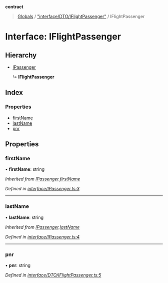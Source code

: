 **contract**

> [Globals](../README.md) / ["interface/DTO/IFlightPassenger"](../modules/_interface_dto_iflightpassenger_.md) / IFlightPassenger

# Interface: IFlightPassenger

## Hierarchy

* [IPassenger](_interface_ipassenger_.ipassenger.md)

  ↳ **IFlightPassenger**

## Index

### Properties

* [firstName](_interface_dto_iflightpassenger_.iflightpassenger.md#firstname)
* [lastName](_interface_dto_iflightpassenger_.iflightpassenger.md#lastname)
* [pnr](_interface_dto_iflightpassenger_.iflightpassenger.md#pnr)

## Properties

### firstName

•  **firstName**: string

*Inherited from [IPassenger](_interface_ipassenger_.ipassenger.md).[firstName](_interface_ipassenger_.ipassenger.md#firstname)*

*Defined in [interface/IPassenger.ts:3](https://github.com/TEAM-B-SOFT2020/LSDContract/blob/022c8e3/interface/IPassenger.ts#L3)*

___

### lastName

•  **lastName**: string

*Inherited from [IPassenger](_interface_ipassenger_.ipassenger.md).[lastName](_interface_ipassenger_.ipassenger.md#lastname)*

*Defined in [interface/IPassenger.ts:4](https://github.com/TEAM-B-SOFT2020/LSDContract/blob/022c8e3/interface/IPassenger.ts#L4)*

___

### pnr

•  **pnr**: string

*Defined in [interface/DTO/IFlightPassenger.ts:5](https://github.com/TEAM-B-SOFT2020/LSDContract/blob/022c8e3/interface/DTO/IFlightPassenger.ts#L5)*
